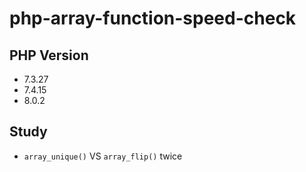 # php-array-function-speed-check

## PHP Version

- 7.3.27
- 7.4.15
- 8.0.2

## Study
  - `array_unique()` VS `array_flip()` twice

### 